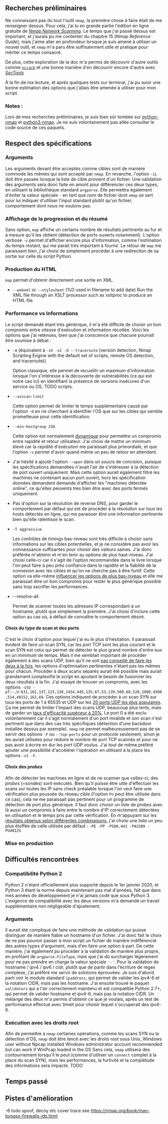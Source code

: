 ## Recherches préliminaires
Ne connaissant pas du tout l'outil `nmap`, la première chose à faire était de me renseigner dessus.
Pour cela, j'ai lu en grande partie l'édition en ligne gratuite de [*Nmap Network Scanning*](https://nmap.org/book/toc.html).
Le temps que j'ai passé dessus est important, et j'aurais pu me contenter du chapitre 15 (*Nmap Reference Guide*), 
mais j'aime aller en profondeur lorsque je suis amené à utiliser un nouvel outil, et `nmap` m'a paru être suffisamment utile et pratique pour mériter ce temps consacré.

De plus, cette exploration de la doc m'a permis de découvrir d'autre outils comme [`ncrack`](https://nmap.org/ncrack/)
et une bonne manière d'en découvrir encore d'autre avec [*SecTools*](https://sectools.org/)

À la fin de ma lecture, et après quelques tests sur terminal, j'ai pu avoir une bonne estimation des options que j'allais être amenée à utiliser pour mon script.

### Notes :
Lors de mes recherches préliminaires, je suis bien sûr tombée sur [python-nmap](http://xael.org/norman/python/python-nmap/) et [python3-nmap](https://github.com/wangoloj/python3-nmap).
Je ne suis volontairement pas allée consulter le code source de ces paquets.

## Respect des spécifications

### Arguments
Les arguments devant être acceptés comme cibles sont de manière commode les mêmes qui sont accepté par `nmap`.
En revanche, l'option `-iL` doit être passée lorsque la liste de cible provient d'un fichier.
Une validation des arguments sera donc faite en amont pour différencier ces deux types, en utilisant la bibliothèque standard `argparse`.
Elle permettra également d'éviter la valeur spéciale `-` en tant que nom de fichier dont `nmap` se sert
pour lui indiquer d'utiliser l'input standard plutôt qu'un fichier, comportement dont nous ne voulons pas.

### Affichage de la progression et du résumé
Sans option, `map` affiche un certains nombre de résultats pertinents au fur et à mesure qu'il les obtient (détection de ports ouverts notamment).
L'option verbose `-v` permet d'afficher encore plus d'information, comme l'estimation du temps restant, qui me parait très important à fournir.
Le retour de `map` me paraissant bien, j'ai choisi de simplement procéder à une redirection de sa sortie sur celle du script Python.

### Production du HTML
`map` permet d'obtenir directement une sortie en XML.
- `--webxml` or `--stylesheet` (%D used in filename to add date)
Run the XML file through an XSLT processor such as xsltproc to produce an HTML file

### Performance vs Informations
Le script demandé étant très générique, il m'a été difficile de choisir un bon compromis entre vitesse d'exécution et information récoltée.
Voici les options que j'ai retenues, bien que j'ai conscience que chacune pourrait être soumise à débat :
- `-A` (équivalent à `-sV -sC -O --traceroute` (version detection, Nmap Scripting Engine with the default set of scripts, remote OS detection, and traceroute))

  Option classique, elle permet de recueillir un maximum d'information lorsque l'on s'intéresse à la découverte de vulnérabilités (ce qui est notre cas ici)
  en identifiant la présence de versions insécures d'un service ou OS, TODO scripts.
  
- `--osscan-limit`
  
  Cette option permet de limiter le temps supplémentaire causé par l'option `-O` en ne cherchant à identifier l'OS que sur les cibles qui semble prometteuse pour cette identification.

- `--min-hostgroup 256` 
  
  Cette option est normalement [dynamique](https://nmap.org/book/performance-timing-templates.html#tbl-performance-timing-template-values)
  pour permettre un compromis entre rapidité et retour utilisateur.
  J'ai choisi de mettre un minimum élevé car la rapidité d'exécution me paraissait plus primordiale, et que l'option `-v` permet d'avoir quand même un peu de retour en attendant.

- J'ai hésité à ajouté l'option `--open` dans un soucis de concision, puisque les spécifications demandées n'avait l'air de s'intéresser à la détection de port ouvert uniquement.
  Mais cette option aurait également filtré les machines ne contenant aucun port ouvert, hors les spécification données demandent demande d'afficher les "machines détectée online", ce qu'elles peuvents très bien être avec des ports fermés uniquement.

- Pas d'option sur la résolution de reverse DNS, pour garder le comportement par défaut
  qui est de procéder à la résolution sur tous les hosts détectés en ligne, qui me paraisser être une information pertinente bien qu'elle ralentisse le scan.

- `-T aggressive`
  
  Les contrôles de timings bas-niveau sont très difficile à choisir sans informations sur les cibles potentielles,
  et je ne considère pas avoir les connaissance suffisantes pour choisir des valeurs saines.
  J'ai donc préférée m'abtenir et m'en tenir au options de plus haut-niveau.
  J'ai choisi celle-ci car il s'agit de l'option recommandée dans le livre lorsque l'on peut faire à peu près confiance dans la rapidité et la fiabilité de la connexion avec les cibles
  et qu'on ne cherche pas à être furtif.
  Cette option va elle-même [influencer les options de plus bas-niveau](https://nmap.org/book/performance-timing-templates.html#tbl-performance-timing-template-values)
  et elle me paraissait être un bon compromis pour rester le plus générique possible sans trop sacrifier les performances.
  
- --resolve-all
  
  Permet de scanner toutes les adresses IP correspondant à un hostname, plutôt que simplement la première.
  J'ai choisi d'inclure cette option au cas où, à défaut de connaître le comportement désiré.

#### Choix du type de scan et des ports
C'est le choix d'option pour lequel j'ai eu le plus d'hésitation.
Il paraissait évident de faire un scan SYN, car les port TCP sont les plus courant et le scan SYN est celui qui permet de détecter le plus grand nombre d'entre eux en un minimum de temps.
Mais il me semblait important de procéder également à des scans UDP, bien qu'il ne soit [pas conseillé de faire les deux à la fois](https://nmap.org/book/reduce-scantime.html#performance-udp), les options d'optimisation pertinentes n'étant pas les mêmes pour chacun.
Procéder à deux scans séparés aurait été possible mais aurait grandement complexifié le script en ajoutant le besoin de fusionner les deux résultats à la fin.
J'ai essayé de trouver un compromis, avec les options `-sSU -pT:-,U:631,161,137,123,138,1434,445,135,67,53,139,500,68,520,1900,4500,514,49152,162,69`.
Ces options indiquent de procéder à un scan SYN sur tous les ports de 1 à 65535 et UDP sur les [20 ports UDP les plus populaires](https://nmap.org/book/port-scanning.html#most-popular-ports).
Ça me permet de limiter l'impact des scans UDP, beaucoup plus lents, mais de garder un [taux d'efficacité supérieur à 20%](https://nmap.org/book/performance-port-selection.html#tbl-performance-top-ports-effectiveness).
Le port 0 a été exclu volontairement car il s'agit normalement d'un port invalide et son scan n'est pertinent que dans des cas très spécifiques (détection d'une backdoor installée dessus par exemple).
`nmap` ne permet malheureusement pas de se servir des options `-F` ou `--top-ports` pour un protocole seulement, sinon je les aurait utilisées pour réduire le nombre de port TCP scannés et pour ne pas avoir à écrire en dur les port UDP voulus.
J'ai tout de même préféré ajouter une possibilité d'accélérer l'opération en utilisant à la place les options `-sS -F`.

#### Choix des *probes*
Afin de détecter les machines en ligne et de ne scanner que celles-ci, des *probes* (=sondes) sont exécutés.
Bien qu'il puisse être utile d'effectuer les scans sur toutes les IP sans check préalable lorsque l'on veut faire une vérification plus poussée du réseau cible (l'option `Pn` peut être utilisée dans ce cas),
cela ne me paraissait pas pertinent pour un programme de détection de port plus générique.
Il faut donc choisir un liste de *probes* avec là aussi un compromis à faire entre le nombre d'IP correctement détectées en utilisation et le temps pris par cette vérification.
En m'appuyant sur les [résultats obtenus selon différentes combinaisons](https://nmap.org/book/host-discovery-strategies.html#host-discovery-tbl-best-combinations),
j'ai choisi une liste un peu plus étoffée de celle utilisée par défaut : `-PE -PP -PS80,443 -PA3389 -PU40125`

### Mise en production

## Difficultés rencontrées

### Compatibilité Python 2
Python 2 n'étant officiellement plus supporté depuis le 1er janvier 2020, et Python 3 étant la norme depuis maintenant pas mal d'années,
fait que dans mes années de développement je n'ai jamais codé que sous Python 3.
L'exigence de compatibilité avec les deux versions m'a demandé un travail supplémentaire non négligeable d'ajustement.

### Arguments
Il aurait été compliqué de faire une méthode de validation qui puisse distinguer de manière fiable un hostname d'un fichier.
J'ai donc fait le choix de ne pas pouvoir passer à mon script un fichier de manière indifférencié des autres types d'argument, mais d'en faire une option à part.
De cette manière, j'ai également pu procéder à la validation de manière plus propre, en profitant de `argparse.FileType`, mais que j'ai dû surcharger légèrement pour ne pas prendre en charge la valeur spéciale `'-'`.
Pour la validation de hostname / ipv4 / ipv6 / cidr, plutôt que de partir dans l'écriture de regex complexe, j'ai préféré me servir de solutions éprouvées.
Je suis d'abord parti voir le module standard `ipaddress`, qui permet de valider les ipv4-6 et la notation CIDR, mais pas les hostname.
J'ai ensuite trouvé le paquet `validators` qui a l'air correctement maintenu et est compatible Python 2.7+, qui permet de valider hostname et ipv4-6, mais pas la notation CIDR.
Un mélange des deux m'a permis d'obtenir ce que je voulais, après un test de performance effectué avec timeit pour choisir lequel s'occuperait des ipv4-6.

### Exécution avec les droits root
Afin de permettre à `nmap` certaines opérations, comme les scans SYN ou la détection d'OS, `nmap` doit être lancé avec les droits root sous Unix, 
Windows user without Npcap installed 
Windows administrator account recommended but can work if WinPcap loaded in the OS
Sans cela, `nmap` utilisera des contournement lorsqu'il le peut (comme d'utiliser un `connect` complet à la place du scan SYN),
mais les performances, la furtivité et la complétude des informations sera impacté.
TODO

## Temps passé

## Pistes d'amélioration
-6
todo spoof, decoy etc cover trace see https://nmap.org/book/man-bypass-firewalls-ids.html